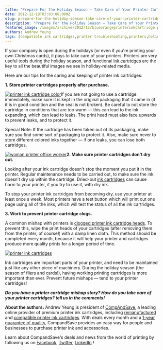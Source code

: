 ```yaml
---
title: "Prepare For the Holiday Season — Take Care of Your Printer Cartridges!"
date: 2012-12-18T03:03:00.000Z
slug: prepare-for-the-holiday-season-take-care-of-your-printer-cartridges
description: "Prepare For the Holiday Season — Take Care of Your Printer Cartridges!"
featured_image: /images/archive/2012/12/blueorangeprinterinkcartridge.preview_COLOURBOX1609448.jpeg
authors: Andrew Yeung
tags: [compatible ink cartridges,printer troubleshooting,printers,holiday business,holidays,ink cartridges]
---
```


If your company is open during the holidays (or even if you're printing your own Christmas cards), it pays to take care of your printers. Printers are very useful tools during the holiday season, and functional [ink cartridges](https://www.compandsave.com/) are the key to all the beautiful images we see in holiday-related media.

Here are our tips for the caring and keeping of printer ink cartridges:

**1\. Store printer cartridges properly after purchase.**

[![printer ink cartridge color](/blog/images/blue-orange-printer-ink-cartridge.jpeg "printer ink cartridge color")](/blog/images/blue-orange-printer-ink-cartridge.jpeg)If you are not going to use a cartridge immediately, make sure it is kept in the original packaging that it came in (if it is in good condition and the seal is not broken). Be careful to not store the cartridge in conditions that are too warm — this can lead to the ink expanding, which can lead to leaks. The print head must also face upwards to prevent leaks, and to protect it.

Special Note: If the cartridge has been taken out of its packaging, make sure you find some sort of packaging to protect it. Also, make sure never to store different colored inks together — if one leaks, you can lose both cartridges.

[![woman printer office worker](/blog/images/office-worker-using-printer-smiling.jpeg "woman printer office worker")](/blog/images/office-worker-using-printer-smiling.jpeg)**2\. Make sure printer cartridges don't dry out.**

Looking after your ink cartridge doesn't stop the moment you put it in the printer. Regular maintenance needs to be carried out, to make sure the ink doesn't dry up within the cartridge. Dried-out [ink cartridges](https://www.compandsave.com/) can cause harm to your printer, if you try to use it, with dry ink.

To stop your printer ink cartridges from becoming dry, use your printer at least once a week. Most printers have a test button which will print out one page using all of the inks, which will test the status of all the ink cartridges.

**3\. Work to prevent printer cartridge clogs.**

A common mishap with printers is [clogged printer ink cartridge heads](https://blog.compandsave.com/2012/12/why-inkjet-printers-clog-and-how-to-fix.html). To prevent this, wipe the print heads of your cartridges (after removing them from the printer, of course!) with a damp linen cloth. This method should be completed every month, because it will help your printer and cartridges produce more quality prints for a longer period of time.

[![printer ink cartridges](/blog/images/stacks-of-colored-printer-cartridges.jpeg "printer ink cartridges")](/blog/images/stacks-of-colored-printer-cartridges.jpeg)

Ink cartridges are important parts of your printer, and need to be maintained just like any other piece of machinery. During the holiday season (the season of fliers and cards!), having working printing cartridges is more important than ever. Prevent future mishaps — tend to your printer cartridges!

**_Do you have a printer cartridge mishap story? How do you take care of your printer cartridges? tell us in the comments!_**

**About the authors:** Andrew Yeung is president of [CompAndSave](https://www.compandsave.com/), a leading online provider of premium printer ink cartridges, including [remanufactured](https://www.compandsave.com/help) and [compatible printer ink cartridges](https://www.compandsave.com/help). With deals every month and a [1-year guarantee of quality](https://www.compandsave.com/help), CompandSave provides an easy way for people and businesses to purchase printer ink and accessories.

Learn about CompandSave's deals and news from the world of printing by following us on [Facebook](https://www.facebook.com/compandsave.ink), [Twitter](https://twitter.com/compandsave), [LinkedIn](https://www.linkedin.com) !
